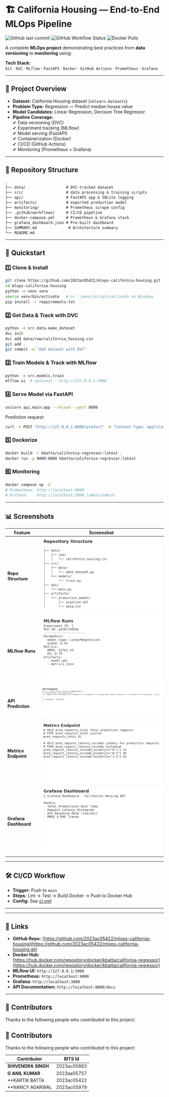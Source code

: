 # 🏗️ California Housing — End-to-End MLOps Pipeline

![GitHub last commit](https://img.shields.io/github/last-commit/YourUsername/mlops-california-housing?style=for-the-badge)
![GitHub Workflow Status](https://img.shields.io/github/actions/workflow/status/YourUsername/mlops-california-housing/ci.yml?style=for-the-badge)
![Docker Pulls](https://img.shields.io/docker/pulls/YourDockerHub/california-regressor?style=for-the-badge)

A complete **MLOps project** demonstrating best practices from **data versioning** to **monitoring** using:

**Tech Stack:**  
`Git` · `DVC` · `MLflow` · `FastAPI` · `Docker` · `GitHub Actions` · `Prometheus` · `Grafana`

---

## 📌 Project Overview

- **Dataset:** California Housing dataset (`sklearn.datasets`)
- **Problem Type:** Regression — Predict median house value
- **Model Candidates:** Linear Regression, Decision Tree Regressor
- **Pipeline Coverage:**  
  ✔ Data versioning (DVC)  
  ✔ Experiment tracking (MLflow)  
  ✔ Model serving (FastAPI)  
  ✔ Containerization (Docker)  
  ✔ CI/CD (GitHub Actions)  
  ✔ Monitoring (Prometheus + Grafana)  

---

## 📂 Repository Structure
```
.
├── data/                  # DVC-tracked dataset
├── src/                   # data processing & training scripts
├── api/                   # FastAPI app & SQLite logging
├── artifacts/             # exported production model
├── monitoring/            # Prometheus scrape config
├── .github/workflows/     # CI/CD pipeline
├── docker-compose.yml     # Prometheus & Grafana stack
├── grafana_dashboard.json # Pre-built dashboard
├── SUMMARY.md              # Architecture summary
└── README.md
```

---
## 🚀 Quickstart

### 1️⃣ Clone & Install
```bash
git clone https://github.com/2023ac05422/mlops-california-housing.git
cd mlops-california-housing
python -m venv venv
source venv/bin/activate   # or .\venv\Scripts\activate on Windows
pip install -r requirements.txt
```

### 2️⃣ Get Data & Track with DVC
```bash
python -m src.data.make_dataset
dvc init
dvc add data/raw/california_housing.csv
git add .
git commit -m "Add dataset with DVC"
```

### 3️⃣ Train Models & Track with MLflow
```bash
python -m src.models.train
mlflow ui  # optional — http://127.0.0.1:5000
```

### 4️⃣ Serve Model via FastAPI
```bash
uvicorn api.main:app --reload --port 8000
```
Prediction request:
```bash
curl -X POST "http://127.0.0.1:8000/predict" -H "Content-Type: application/json" -d '{"MedInc":8.3,"HouseAge":41.0,"AveRooms":5.9,"AveBedrms":1.1,"Population":980.0,"AveOccup":2.7,"Latitude":34.2,"Longitude":-118.3}'
```

### 5️⃣ Dockerize
```bash
docker build -t kbatta/california-regressor:latest .
docker run -p 8000:8000 kbatta/california-regressor:latest
```

### 6️⃣ Monitoring
```bash
docker compose up -d
# Prometheus: http://localhost:9090
# Grafana:    http://localhost:3000 (admin/admin)
```

---

## 📊 Screenshots

| Feature | Screenshot |
|---------|------------|
| **Repo Structure** | ![Repo Screenshot](docs/repo_structure.png) |
| **MLflow Runs** | ![MLflow Screenshot](docs/mlflow_runs.png) |
| **API Prediction** | ![FastAPI Screenshot](docs/api_predict.png) |
| **Metrics Endpoint** | ![Metrics Screenshot](docs/metrics.png) |
| **Grafana Dashboard** | ![Grafana Screenshot](docs/grafana_dashboard.png) |

---

## 🛠️ CI/CD Workflow
- **Trigger:** Push to `main`
- **Steps:** Lint → Test → Build Docker → Push to Docker Hub
- **Config:** See [ci.yml](.github/workflows/ci.yml)

---

---

## 🔗 Links
- **GitHub Repo:** [https://github.com/2023ac05422/mlops-california-housing](https://github.com/2023ac05422/mlops-california-housing.git)
- **Docker Hub:** [https://hub.docker.com/repository/docker/kbatta/california-regressor](https://hub.docker.com/repository/docker/kbatta/california-regressor)
- **MLflow UI:** `http://127.0.0.1:5000`
- **Prometheus:** `http://localhost:9090`
- **Grafana:** `http://localhost:3000`
- **API Documentation:** `http://localhost:8000/docs`

---

## 👥 Contributors
Thanks to the following people who contributed to this project:

## 👥 Contributors
Thanks to the following people who contributed to this project:

| Contributor | BITS Id |
|-------------|----------------|
| **SHIVENDRA SINGH** | 2023ac05863 |
| **G ANIL KUMAR** | 2023aa05757 |
| **KARTIK BATTA | 2023ac05422 |
| **NANCY AGARWAL | 2023ac05979 |
